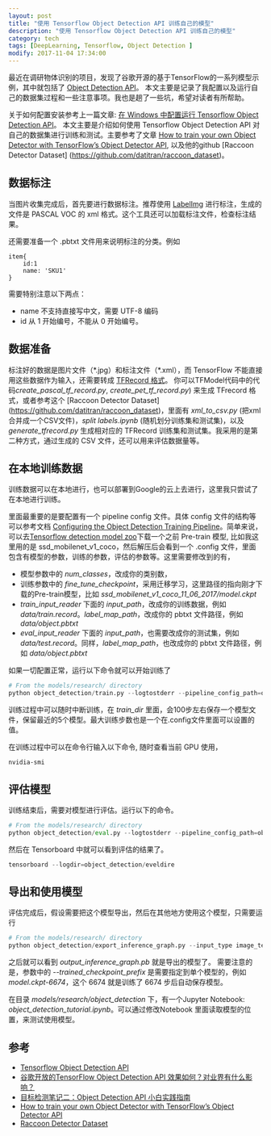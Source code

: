 ```yaml
---
layout: post
title: "使用 Tensorflow Object Detection API 训练自己的模型"
description: "使用 Tensorflow Object Detection API 训练自己的模型"
category: tech
tags: [DeepLearning, Tensorflow, Object Detection ]
modify: 2017-11-04 17:34:00
---
```


最近在调研物体识别的项目，发现了谷歌开源的基于TensorFlow的一系列模型示例，其中就包括了 [Object Detection API](https://github.com/tensorflow/models/tree/master/research/object_detection)。
本文主要是记录了我配置以及运行自己的数据集过程和一些注意事项。我也是趟了一些坑，希望对读者有所帮助。

关于如何配置安装参考上一篇文章: [在 Windows 中配置运行 Tensorflow Object Detection API](https://laddiexu.github.io/tech/2017/10/13/TF-ObjectDetection-Train.html)。
本文主要是介绍如何使用 Tensorflow Object Detection API 对自己的数据集进行训练和测试。主要参考了文章 [How to train your own Object Detector with TensorFlow’s Object Detector API](https://medium.com/towards-data-science/how-to-train-your-own-object-detector-with-tensorflows-object-detector-api-bec72ecfe1d9), 以及他的github [Raccoon Detector Dataset] (https://github.com/datitran/raccoon_dataset)。


## 数据标注
当图片收集完成后，首先要进行数据标注。推荐使用 [LabelImg](https://github.com/tzutalin/labelImg) 进行标注，生成的文件是 PASCAL VOC 的 xml 格式。这个工具还可以加载标注文件，检查标注结果。

还需要准备一个 .pbtxt 文件用来说明标注的分类。例如
``` 
item{
    id:1
    name: 'SKU1'
}
```
需要特别注意以下两点：
+ name 不支持直接写中文，需要 UTF-8 编码
+ id 从 1 开始编号，不能从 0 开始编号。

## 数据准备
标注好的数据是图片文件（\*.jpg）和标注文件（\*.xml），而 TensorFlow 不能直接用这些数据作为输入，还需要转成 [TFRecord 格式](https://www.tensorflow.org/api_guides/python/python_io#tfrecords_format_details)。 你可以TFModel代码中的代码*create_pascal_tf_record.py*, *create_pet_tf_record.py*) 来生成 TFrecord 格式，或者参考这个 [Raccoon Detector Dataset] (https://github.com/datitran/raccoon_dataset)，里面有 *xml_to_csv.py* (把xml合并成一个CSV文件)，*split labels.ipynb* (随机划分训练集和测试集)，以及 *generate_tfrecord.py* 生成相对应的 TFRecord 训练集和测试集。我采用的是第二种方式，通过生成的 CSV 文件，还可以用来评估数据量等。

## 在本地训练数据
训练数据可以在本地进行，也可以部署到Google的云上去进行，这里我只尝试了在本地进行训练。

里面最重要的是要配置有一个 pipeline config 文件。具体 config 文件的结构等可以参考文档 [Configuring the Object Detection Training Pipeline](https://github.com/tensorflow/models/blob/master/research/object_detection/g3doc/configuring_jobs.md)。简单来说，可以去[Tensorflow detection model zoo](https://github.com/tensorflow/models/blob/master/research/object_detection/g3doc/detection_model_zoo.md)下载一个之前 Pre-train 模型, 比如我这里用的是 ssd_mobilenet_v1_coco，然后解压后会看到一个 .config 文件，里面包含有模型的参数，训练的参数，评估的参数等。这里需要修改到的有，
+ 模型参数中的 *num_classes*，改成你的类别数，
+ 训练参数中的 *fine_tune_checkpoint*，采用迁移学习，这里路径的指向刚才下载的Pre-train模型，比如 *ssd_mobilenet_v1_coco_11_06_2017/model.ckpt*
+ *train_input_reader* 下面的 *input_path*，改成你的训练数据，例如 *data/train.record*。*label_map_path*，改成你的 pbtxt 文件路径，例如 *data/object.pbtxt*
+ *eval_input_reader* 下面的 *input_path*，也需要改成你的测试集，例如 *data/test.record*。同样，*label_map_path*，也改成你的 pbtxt 文件路径，例如 *data/object.pbtxt*

如果一切配置正常，运行以下命令就可以开始训练了
``` python
# From the models/research/ directory
python object_detection/train.py --logtostderr --pipeline_config_path=object_detection/training/ssd_mobilenet_v1_toothpaste.config --train_dir=object_detection/traininglog
```

训练过程中可以随时中断训练，在 *train_dir* 里面，会100步左右保存一个模型文件，保留最近的5个模型。最大训练步数也是一个在.config文件里面可以设置的值。


在训练过程中可以在命令行输入以下命令, 随时查看当前 GPU 使用，
```
nvidia-smi
```

## 评估模型
训练结束后，需要对模型进行评估。运行以下的命令。
``` python
# From the models/research/ directory
python object_detection/eval.py --logtostderr --pipeline_config_path=object_detection/training/ssd_mobilenet_v1_toothpaste.config --checkpoint_dir=object_detection/traininglog --eval_dir=object_detection/eveldire
```

然后在 Tensorboard 中就可以看到评估的结果了。
``` python
tensorboard --logdir=object_detection/eveldire
```

## 导出和使用模型
评估完成后，假设需要把这个模型导出，然后在其他地方使用这个模型，只需要运行

``` python
# From the models/research/ directory
python object_detection/export_inference_graph.py --input_type image_tensor --pipeline_config_path=object_detection/training/ssd_mobilenet_v1_toothpaste.config --trained_checkpoint_prefix=object_detection/newmodel/model.ckpt-6674 --output_directory object_detection/newmodel/output_inference_graph.pb
```
之后就可以看到 *output_inference_graph.pb* 就是导出的模型了。
需要注意的是，参数中的 *--trained_checkpoint_prefix* 是需要指定到单个模型的，例如 *model.ckpt-6674*，这个 6674 就是训练了 6674 步后自动保存模型。

在目录 *models/research/object_detection* 下，有一个Jupyter Notebook: *object_detection_tutorial.ipynb*。可以通过修改Notebook 里面读取模型的位置，来测试使用模型。


## 参考
+ [Tensorflow Object Detection API](https://github.com/tensorflow/models/tree/master/research/object_detection)
+ [谷歌开放的TensorFlow Object Detection API 效果如何？对业界有什么影响？](https://www.zhihu.com/question/61173908)
+ [目标检测笔记二：Object Detection API 小白实践指南](https://zhuanlan.zhihu.com/p/29215867)
+ [How to train your own Object Detector with TensorFlow’s Object Detector API](https://medium.com/towards-data-science/how-to-train-your-own-object-detector-with-tensorflows-object-detector-api-bec72ecfe1d9)
+ [Raccoon Detector Dataset](https://github.com/datitran/raccoon_dataset)